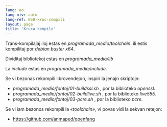 ```yaml
---
lang: eo
lang-niv: auto
lang-ref: 050-kruc-compili
layout: page
title: 'Kruca kompilo'
---
```



Trans-kompilaĵaj iloj estas en  _programada\_medio/toolchain_. 
 ili estis kompilitaj por  _debian buster x64_. 

Dividitaj bibliotekoj estas en  _programada\_medio/lib_ 

La  _include_  estas en  _programada\_medio/include_. 

Se vi bezonas rekompili librovendejon, inspiri la jenajn skriptojn: 
 *  _programada\_medio/fontoj/01-buildssl.sh_ , por la biblioteko  _openssl_. 
 *  _programada\_medio/fontoj/02-buildlive.sh_ , por la biblioteko  _live555_. 
 *  _programada\_medio/fontoj/03-pcre.sh_ , por la biblioteko  _pcre_. 


Se vi iam bezonos rekompili la  _«toolchain»_, vi povas vidi la sekvan retejon: 
  *  <https://github.com/anmaped/openfang> 


